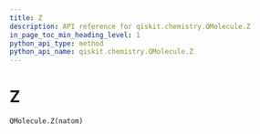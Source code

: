 ```yaml
---
title: Z
description: API reference for qiskit.chemistry.QMolecule.Z
in_page_toc_min_heading_level: 1
python_api_type: method
python_api_name: qiskit.chemistry.QMolecule.Z
---
```


# Z

<span id="qiskit.chemistry.QMolecule.Z" />

`QMolecule.Z(natom)`

